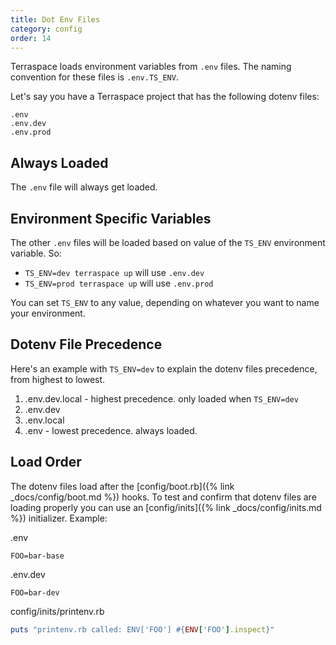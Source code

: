 ```yaml
---
title: Dot Env Files
category: config
order: 14
---
```


Terraspace loads environment variables from `.env` files. The naming convention for these files is `.env.TS_ENV`.

Let's say you have a Terraspace project that has the following dotenv files:

    .env
    .env.dev
    .env.prod

## Always Loaded

The `.env` file will always get loaded.

## Environment Specific Variables

The other `.env` files will be loaded based on value of the `TS_ENV` environment variable. So:

* `TS_ENV=dev terraspace up` will use `.env.dev`
* `TS_ENV=prod terraspace up` will use `.env.prod`

You can set `TS_ENV` to any value, depending on whatever you want to name your environment.

## Dotenv File Precedence

Here's an example with `TS_ENV=dev` to explain the dotenv files precedence, from highest to lowest.

1. .env.dev.local - highest precedence. only loaded when `TS_ENV=dev`
2. .env.dev
3. .env.local
4. .env - lowest precedence. always loaded.

## Load Order

The dotenv files load after the [config/boot.rb]({% link _docs/config/boot.md %}) hooks. To test and confirm that dotenv files are loading properly you can use an [config/inits]({% link _docs/config/inits.md %}) initializer. Example:

.env

    FOO=bar-base

.env.dev

    FOO=bar-dev

config/inits/printenv.rb

```ruby
puts "printenv.rb called: ENV['FOO'] #{ENV['FOO'].inspect}"
```
